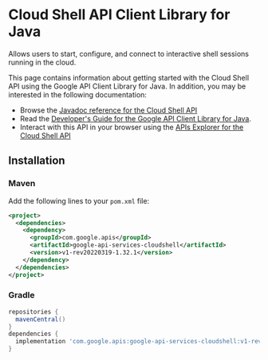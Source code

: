 # Cloud Shell API Client Library for Java

Allows users to start, configure, and connect to interactive shell sessions running in the cloud. 

This page contains information about getting started with the Cloud Shell API
using the Google API Client Library for Java. In addition, you may be interested
in the following documentation:

* Browse the [Javadoc reference for the Cloud Shell API][javadoc]
* Read the [Developer's Guide for the Google API Client Library for Java][google-api-client].
* Interact with this API in your browser using the [APIs Explorer for the Cloud Shell API][api-explorer]

## Installation

### Maven

Add the following lines to your `pom.xml` file:

```xml
<project>
  <dependencies>
    <dependency>
      <groupId>com.google.apis</groupId>
      <artifactId>google-api-services-cloudshell</artifactId>
      <version>v1-rev20220319-1.32.1</version>
    </dependency>
  </dependencies>
</project>
```

### Gradle

```gradle
repositories {
  mavenCentral()
}
dependencies {
  implementation 'com.google.apis:google-api-services-cloudshell:v1-rev20220319-1.32.1'
}
```

[javadoc]: https://googleapis.dev/java/google-api-services-cloudshell/latest/index.html
[google-api-client]: https://github.com/googleapis/google-api-java-client/
[api-explorer]: https://developers.google.com/apis-explorer/#p/cloudshell/v1/
